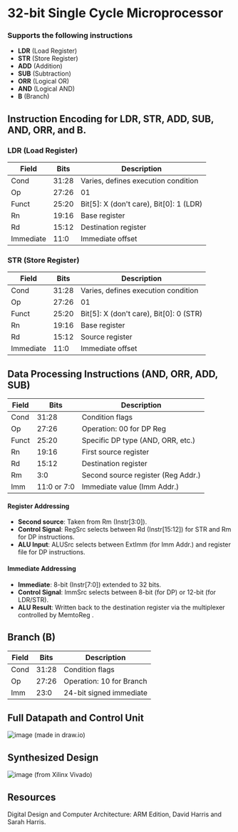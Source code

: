 # 32-bit Single Cycle Microprocessor 
### Supports the following instructions
- **LDR** (Load Register)
- **STR** (Store Register)
- **ADD** (Addition)
- **SUB** (Subtraction)
- **ORR** (Logical OR)
- **AND** (Logical AND)
- **B** (Branch)

## Instruction Encoding for LDR, STR, ADD, SUB, AND, ORR, and B.
### LDR (Load Register)
| Field      | Bits     | Description                                  |
|------------|----------|-----------------------------------------------|
|  Cond      | 31:28    | Varies, defines execution condition           |
|  Op        | 27:26    |  01                                          |
|  Funct     | 25:20    | Bit[5]:  X  (don't care), Bit[0]:  1  (LDR)   |
|  Rn        | 19:16    | Base register                                |
|  Rd        | 15:12    | Destination register                         |
|  Immediate | 11:0     | Immediate offset                             |

### STR (Store Register)
| Field      | Bits     | Description                                  |
|------------|----------|-----------------------------------------------|
|  Cond      | 31:28    | Varies, defines execution condition           |
|  Op        | 27:26    |  01                                          |
|  Funct     | 25:20    | Bit[5]:  X  (don't care), Bit[0]:  0  (STR)   |
|  Rn        | 19:16    | Base register                                |
|  Rd        | 15:12    | Source register                              |
|  Immediate | 11:0     | Immediate offset                             |

## Data Processing Instructions (AND, ORR, ADD, SUB)
| **Field**  | **Bits**   | **Description**               |
|------------|------------|-------------------------------|
|  Cond      | 31:28      | Condition flags               |
|  Op        | 27:26      | Operation:  00  for DP Reg    |
|  Funct     | 25:20      | Specific DP type (AND, ORR, etc.) |
|  Rn        | 19:16      | First source register         |
|  Rd        | 15:12      | Destination register          |
|  Rm        | 3:0        | Second source register (Reg Addr.) |
|  Imm       | 11:0 or 7:0| Immediate value (Imm Addr.)   |
#### Register Addressing 
- **Second source**: Taken from  Rm  (Instr[3:0]).
- **Control Signal**:  RegSrc  selects between  Rd  (Instr[15:12]) for STR and  Rm  for DP instructions.
- **ALU Input**:  ALUSrc  selects between  ExtImm  (for Imm Addr.) and register file for DP instructions.

#### Immediate Addressing
- **Immediate**: 8-bit (Instr[7:0]) extended to 32 bits.
- **Control Signal**:  ImmSrc  selects between 8-bit (for DP) or 12-bit (for LDR/STR).
- **ALU Result**: Written back to the destination register via the multiplexer controlled by  MemtoReg .

## Branch (B)
| **Field**  | **Bits**   | **Description**              |
|------------|------------|------------------------------|
|  Cond      | 31:28      | Condition flags              |
|  Op        | 27:26      | Operation:  10  for Branch   |
|  Imm       | 23:0       | 24-bit signed immediate      |


## Full Datapath and Control Unit
![image](https://github.com/user-attachments/assets/6f889f18-24a4-4a62-8eea-3acc680f2390)
(made in draw.io)

## Synthesized Design
![image](https://github.com/user-attachments/assets/092edd26-5ae1-4e58-ab47-6ad8cd20813d)
(from Xilinx Vivado)

## Resources
Digital Design and Computer Architecture: ARM Edition, David Harris and Sarah Harris.

